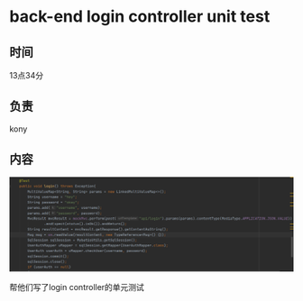 # back-end login controller unit test

## 时间

13点34分

## 负责

kony

## 内容

![image-20200717133527175](back-end%20login%20controller%20unit%20test.assets/image-20200717133527175.png)

帮他们写了login controller的单元测试
